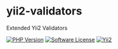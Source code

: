 # yii2-validators
Extended Yii2 Validators

[![PHP Version](https://img.shields.io/badge/PHP-%3E%3D7.0.0-blue.svg)](http://php.net/downloads.php)
[![Software License](https://img.shields.io/github/license/mashape/apistatus.svg?maxAge=2592000)](LICENSE.md)
[![Yii2](https://img.shields.io/badge/Powered_by-Yii_Framework-green.svg?style=flat)](http://www.yiiframework.com/)
